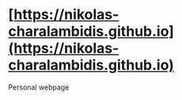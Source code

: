 # [https://nikolas-charalambidis.github.io](https://nikolas-charalambidis.github.io)

Personal webpage
